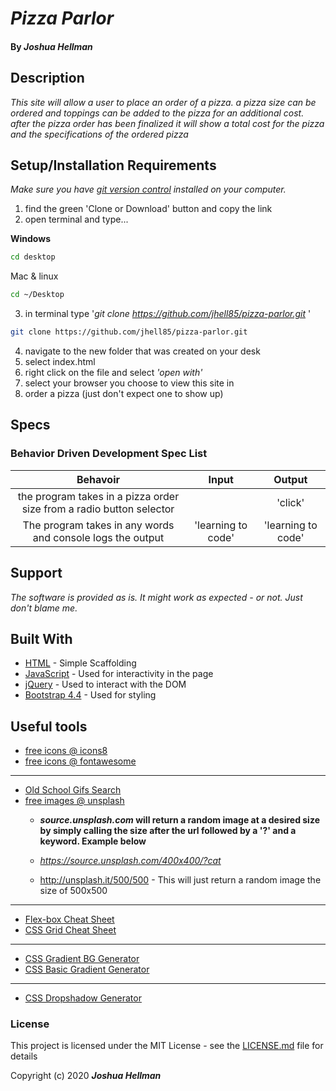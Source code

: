 # _Pizza Parlor_

#### By _**Joshua Hellman**_


## Description

_This site will allow a user to place an order of a pizza. a pizza size can be ordered and toppings can be added to the pizza for an additional cost. after the pizza order has been finalized it will show a total cost for the pizza and the specifications of the ordered pizza_

## Setup/Installation Requirements

_Make sure you have [git version control](https://git-scm.com/downloads) installed on your computer._

1. find the green 'Clone or Download' button and copy the link
2. open terminal and type...

**Windows**
```sh 
cd desktop
```

 Mac & linux 
 ```sh
 cd ~/Desktop
 ```

 3. in terminal type '_git clone https://github.com/jhell85/pizza-parlor.git_ '

```sh
git clone https://github.com/jhell85/pizza-parlor.git
```

4. navigate to the new folder that was created on your desk
5. select index.html
6. right click on the file and select _'open with'_
7. select your browser you choose to view this site in
8. order a pizza (just don't expect one to show up)


## Specs
### Behavior Driven Development Spec List

Behavoir | Input | Output
:---------:|:------:|:------:
the program takes in a pizza order size from a radio button selector |  | 'click'
The program takes in any words and console logs the output | 'learning to code' | 'learning to code'

## Support 

_The software is provided as is. It might work as expected - or not. Just don't blame me._


## Built With

* [HTML](https://developer.mozilla.org/en-US/docs/Web/HTML) - Simple Scaffolding
* [JavaScript](https://developer.mozilla.org/en-US/docs/Web/JavaScript) - Used for interactivity in the page
* [jQuery](https://jquery.com/) - Used to interact with the DOM
* [Bootstrap 4.4](https://getbootstrap.com/) - Used for styling

## Useful tools

* [free icons @ icons8](https://icons8.com/)
* [free  icons @ fontawesome](https://fontawesome.com/)
---
* [Old School Gifs Search](https://gifcities.org/)
* [free images @ unsplash](https://unsplash.com/)
    * **_source.unsplash.com_ will return a random image at a desired size by simply calling the size after the url followed by a '?' and a keyword. Example below**

    * _https://source.unsplash.com/400x400/?cat_
    * http://unsplash.it/500/500 - This will just return a random image the size of 500x500
---
* [Flex-box Cheat Sheet](http://yoksel.github.io/flex-cheatsheet/)
* [CSS Grid Cheat Sheet](http://grid.malven.co/)
---
* [CSS Gradient BG Generator](https://mycolor.space/gradient)
* [CSS Basic Gradient Generator](https://cssgradient.io/)
---
* [CSS Dropshadow Generator](https://cssgenerator.org/box-shadow-css-generator.html)

### License

This project is licensed under the MIT License - see the [LICENSE.md](LICENSE.md) file for details

Copyright (c) 2020 **_Joshua Hellman_**


